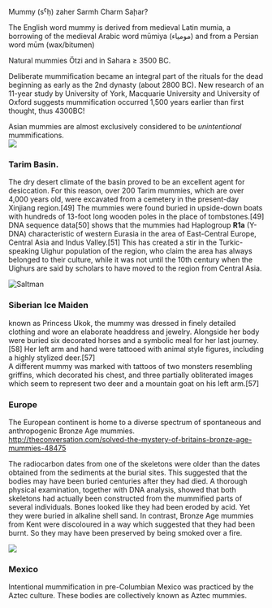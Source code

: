 Mummy (sˁḥ) zaher Sarmh Charm Saḩar?  

The English word mummy is derived from medieval Latin mumia, a borrowing of the medieval Arabic word mūmiya (مومياء) and from a Persian word mūm (wax/bitumen)  

Natural mummies Ötzi and in Sahara ≥ 3500 BC.  

Deliberate mummification became an integral part of the rituals for the dead beginning as early as the 2nd dynasty (about 2800 BC). New research of an 11-year study by University of York, Macquarie University and University of Oxford suggests mummification occurred 1,500 years earlier than first thought, thus 4300BC!  

Asian mummies are almost exclusively considered to be *unintentional* mummifications.  
![](https://upload.wikimedia.org/wikipedia/commons/thumb/1/1d/Xin_Zhui_3.JPG/440px-Xin_Zhui_3.JPG)  

### Tarim Basin.  
The dry desert climate of the basin proved to be an excellent agent for desiccation. For this reason, over 200 Tarim mummies, which are over 4,000 years old, were excavated from a cemetery in the present-day Xinjiang region.[49] The mummies were found buried in upside-down boats with hundreds of 13-foot long wooden poles in the place of tombstones.[49] DNA sequence data[50] shows that the mummies had Haplogroup **R1a** (Y-DNA) characteristic of western Eurasia in the area of East-Central Europe, Central Asia and Indus Valley.[51] This has created a stir in the Turkic-speaking Uighur population of the region, who claim the area has always belonged to their culture, while it was not until the 10th century when the Uighurs are said by scholars to have moved to the region from Central Asia.  

![Saltman](https://upload.wikimedia.org/wikipedia/commons/thumb/a/a3/Saltman1.jpg/340px-Saltman1.jpg)  

### Siberian Ice Maiden  
known as Princess Ukok, the mummy was dressed in finely detailed clothing and wore an elaborate headdress and jewelry. Alongside her body were buried six decorated horses and a symbolic meal for her last journey.[58] Her left arm and hand were tattooed with animal style figures, including a highly stylized deer.[57]  
A different mummy was marked with tattoos of two monsters resembling griffins, which decorated his chest, and three partially obliterated images which seem to represent two deer and a mountain goat on his left arm.[57]  


### Europe  
The European continent is home to a diverse spectrum of spontaneous and anthropogenic Bronze Age mummies.  
http://theconversation.com/solved-the-mystery-of-britains-bronze-age-mummies-48475  

The radiocarbon dates from one of the skeletons were older than the dates obtained from the sediments at the burial sites. This suggested that the bodies may have been buried centuries after they had died. A thorough physical examination, together with DNA analysis, showed that both skeletons had actually been constructed from the mummified parts of several individuals. Bones looked like they had been eroded by acid. Yet they were buried in alkaline shell sand. In contrast, Bronze Age mummies from Kent were discoloured in a way which suggested that they had been burnt. So they may have been preserved by being smoked over a fire.  

![](https://images.theconversation.com/files/102500/original/image-20151119-18445-qlz3ev.jpg?ixlib=rb-1.1.0&q=45&auto=format&w=754&fit=clip)  

### Mexico  
Intentional mummification in pre-Columbian Mexico was practiced by the Aztec culture. These bodies are collectively known as Aztec mummies.  